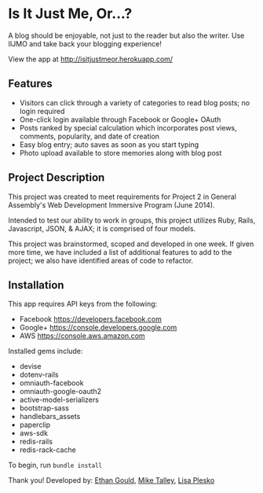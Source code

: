 Is It Just Me, Or...?
=============

A blog should be enjoyable, not just to the reader but also the writer. Use IIJMO and take back your blogging experience!

View the app at http://isitjustmeor.herokuapp.com/

Features
-------
* Visitors can click through a variety of categories to read blog posts; no login required
* One-click login available through Facebook or Google+ OAuth
* Posts ranked by special calculation which incorporates post views, comments, popularity, and date of creation
* Easy blog entry; auto saves as soon as you start typing
* Photo upload available to store memories along with blog post

Project Description
-------
This project was created to meet requirements for Project 2 in General Assembly's Web Development Immersive Program (June 2014).

Intended to test our ability to work in groups, this project utilizes Ruby, Rails, Javascript, JSON, & AJAX; it is comprised of four models.

This project was brainstormed, scoped and developed in one week.  If given more time, we have included a list of additional features to add to the project; we also have identified areas of code to refactor.


Installation
-------

This app requires API keys from the following:
* Facebook  https://developers.facebook.com
* Google+  https://console.developers.google.com
* AWS https://console.aws.amazon.com

Installed gems include:
* devise
* dotenv-rails
* omniauth-facebook
* omniauth-google-oauth2
* active-model-serializers
* bootstrap-sass
* handlebars_assets
* paperclip
* aws-sdk
* redis-rails
* redis-rack-cache

To begin, run `bundle install`


Thank you!
Developed by: [Ethan Gould](https://github.com/ethangould), [Mike Talley](https://github.com/miketalley), [Lisa Plesko](https://github.com/lisaplesko)
